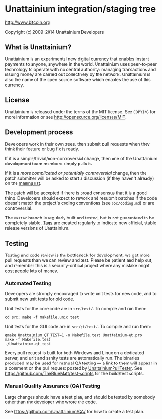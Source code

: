 Unattainium integration/staging tree
================================

http://www.bitcoin.org

Copyright (c) 2009-2014 Unattainium Developers

What is Unattainium?
----------------

Unattainium is an experimental new digital currency that enables instant payments to
anyone, anywhere in the world. Unattainium uses peer-to-peer technology to operate
with no central authority: managing transactions and issuing money are carried
out collectively by the network. Unattainium is also the name of the open source
software which enables the use of this currency.

License
-------

Unattainium is released under the terms of the MIT license. See `COPYING` for more
information or see http://opensource.org/licenses/MIT.

Development process
-------------------

Developers work in their own trees, then submit pull requests when they think
their feature or bug fix is ready.

If it is a simple/trivial/non-controversial change, then one of the Unattainium
development team members simply pulls it.

If it is a *more complicated or potentially controversial* change, then the patch
submitter will be asked to start a discussion (if they haven't already) on the
[mailing list](http://sourceforge.net/mailarchive/forum.php?forum_name=Unattainium-development).

The patch will be accepted if there is broad consensus that it is a good thing.
Developers should expect to rework and resubmit patches if the code doesn't
match the project's coding conventions (see `doc/coding.md`) or are
controversial.

The `master` branch is regularly built and tested, but is not guaranteed to be
completely stable. [Tags](https://github.com/Unattainium/Unattainium/tags) are created
regularly to indicate new official, stable release versions of Unattainium.

Testing
-------

Testing and code review is the bottleneck for development; we get more pull
requests than we can review and test. Please be patient and help out, and
remember this is a security-critical project where any mistake might cost people
lots of money.

### Automated Testing

Developers are strongly encouraged to write unit tests for new code, and to
submit new unit tests for old code.

Unit tests for the core code are in `src/test/`. To compile and run them:

    cd src; make -f makefile.unix test

Unit tests for the GUI code are in `src/qt/test/`. To compile and run them:

    qmake Unattainium_QT_TEST=1 -o Makefile.test Unattainium-qt.pro
    make -f Makefile.test
    ./Unattainium-qt_test

Every pull request is built for both Windows and Linux on a dedicated server,
and unit and sanity tests are automatically run. The binaries produced may be
used for manual QA testing — a link to them will appear in a comment on the
pull request posted by [UnattainiumPullTester](https://github.com/UnattainiumPullTester). See https://github.com/TheBlueMatt/test-scripts
for the build/test scripts.

### Manual Quality Assurance (QA) Testing

Large changes should have a test plan, and should be tested by somebody other
than the developer who wrote the code.

See https://github.com/Unattainium/QA/ for how to create a test plan.
